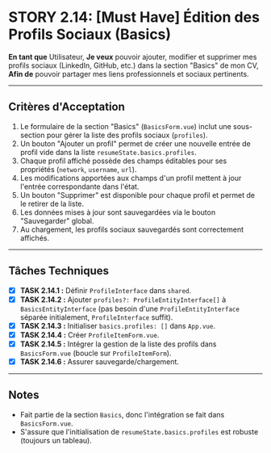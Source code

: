 # STORY 2.14: [Must Have] Édition des Profils Sociaux (Basics)

**En tant que** Utilisateur,
**Je veux** pouvoir ajouter, modifier et supprimer mes profils sociaux (LinkedIn, GitHub, etc.) dans la section "Basics" de mon CV,
**Afin de** pouvoir partager mes liens professionnels et sociaux pertinents.

---

## Critères d'Acceptation

1.  Le formulaire de la section "Basics" (`BasicsForm.vue`) inclut une sous-section pour gérer la liste des profils sociaux (`profiles`).
2.  Un bouton "Ajouter un profil" permet de créer une nouvelle entrée de profil vide dans la liste `resumeState.basics.profiles`.
3.  Chaque profil affiché possède des champs éditables pour ses propriétés (`network`, `username`, `url`).
4.  Les modifications apportées aux champs d'un profil mettent à jour l'entrée correspondante dans l'état.
5.  Un bouton "Supprimer" est disponible pour chaque profil et permet de le retirer de la liste.
6.  Les données mises à jour sont sauvegardées via le bouton "Sauvegarder" global.
7.  Au chargement, les profils sociaux sauvegardés sont correctement affichés.

---

## Tâches Techniques

-   [X] **TASK 2.14.1 :** Définir `ProfileInterface` dans `shared`.
-   [X] **TASK 2.14.2 :** Ajouter `profiles?: ProfileEntityInterface[]` à `BasicsEntityInterface` (pas besoin d'une `ProfileEntityInterface` séparée initialement, `ProfileInterface` suffit).
-   [X] **TASK 2.14.3 :** Initialiser `basics.profiles: []` dans `App.vue`.
-   [X] **TASK 2.14.4 :** Créer `ProfileItemForm.vue`.
-   [X] **TASK 2.14.5 :** Intégrer la gestion de la liste des profils dans `BasicsForm.vue` (boucle sur `ProfileItemForm`).
-   [X] **TASK 2.14.6 :** Assurer sauvegarde/chargement.

---

## Notes
- Fait partie de la section `Basics`, donc l'intégration se fait dans `BasicsForm.vue`.
- S'assure que l'initialisation de `resumeState.basics.profiles` est robuste (toujours un tableau). 